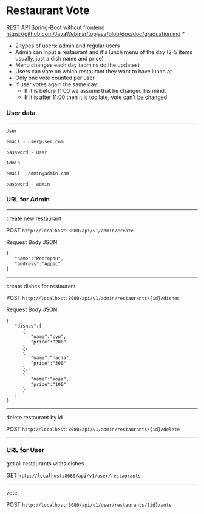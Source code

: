# Restaurant Vote
REST API  Spring-Boot without frontend https://github.com/JavaWebinar/topjava/blob/doc/doc/graduation.md
*
* 2 types of users: admin and regular users
* Admin can input a restaurant and it's lunch menu of the day (2-5 items usually, just a dish name and price)
* Menu changes each day (admins do the updates)
* Users can vote on which restaurant they want to have lunch at
* Only one vote counted per user
* If user votes again the same day:
    - If it is before 11:00 we assume that he changed his mind.
    - If it is after 11:00 then it is too late, vote can't be changed

### User data
 ____________________________
```
User

email - user@user.com
 
password - user
 
Admin

email - admin@admin.com
 
password - admin
``` 
### URL for Admin

 ____________________________
 
create new restaurant
 
POST `http://localhost:8080/api/v1/admin/create`

Request Body JSON
``` 
{
   "name":"Ресторан",
   "address":"Адрес"
}
``` 
 ____________________________

create dishes for restaurant

POST `http://localhost:8080/api/v1/admin/restaurants/{id}/dishes`

Request Body JSON
``` 
{
   "dishes":[
      {
         "name":"суп",
         "price":"200"
      },
      {
         "name":"паста",
         "price":"300"
      },
      {
         "name":"кофе",
         "price":"100"
      }
   ]
}
``` 
 ____________________________

delete restaurant by id

POST `http://localhost:8080/api/v1/admin/restaurants/{id}/delete`

 ____________________________

### URL for User

get all restaurants withs dishes

GET `http://localhost:8080/api/v1/user/restaurants`

 ____________________________
vote 

POST `http://localhost:8080/api/v1/user/restaurants/{id}/vote`







